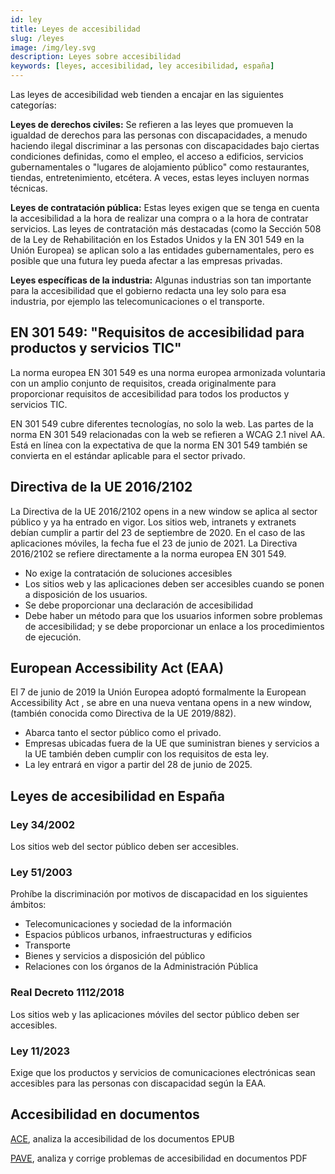 ```yaml
---
id: ley
title: Leyes de accesibilidad
slug: /leyes
image: /img/ley.svg
description: Leyes sobre accesibilidad
keywords: [leyes, accesibilidad, ley accesibilidad, españa]
---
```



Las leyes de accesibilidad web tienden a encajar en las siguientes categorías:

**Leyes de derechos civiles:** Se refieren a las leyes que promueven la igualdad de derechos para las personas con discapacidades, a menudo haciendo ilegal discriminar a las personas con discapacidades bajo ciertas condiciones definidas, como el empleo, el acceso a edificios, servicios gubernamentales o "lugares de alojamiento público" como restaurantes, tiendas, entretenimiento, etcétera. A veces, estas leyes incluyen normas técnicas.

**Leyes de contratación pública:** Estas leyes exigen que se tenga en cuenta la accesibilidad a la hora de realizar una compra o a la hora de contratar servicios. Las leyes de contratación más destacadas (como la Sección 508 de la Ley de Rehabilitación en los Estados Unidos y la EN 301 549 en la Unión Europea) se aplican solo a las entidades gubernamentales, pero es posible que una futura ley pueda afectar a las empresas privadas.

**Leyes específicas de la industria:** Algunas industrias son tan importante para la accesibilidad que el gobierno redacta una ley solo para esa industria, por ejemplo las telecomunicaciones o el transporte.


## EN 301 549: "Requisitos de accesibilidad para productos y servicios TIC"

La norma europea EN 301 549 es una norma europea armonizada voluntaria con un amplio conjunto de requisitos, creada originalmente para proporcionar requisitos de accesibilidad para todos los productos y servicios TIC. 

EN 301 549 cubre diferentes tecnologías, no solo la web. Las partes de la norma EN 301 549 relacionadas con la web se refieren a WCAG 2.1 nivel AA. Está en línea con la expectativa de que la norma EN 301 549 también se convierta en el estándar aplicable para el sector privado.


## Directiva de la UE 2016/2102

La Directiva de la UE 2016/2102 opens in a new window se aplica al sector público y ya ha entrado en vigor. Los sitios web, intranets y extranets debían cumplir a partir del 23 de septiembre de 2020. En el caso de las aplicaciones móviles, la fecha fue el 23 de junio de 2021. La Directiva 2016/2102 se refiere directamente a la norma europea EN 301 549.


- No exige la contratación de soluciones accesibles 
- Los sitios web y las aplicaciones deben ser accesibles cuando se ponen a disposición de los usuarios.
- Se debe proporcionar una declaración de accesibilidad
- Debe haber un método para que los usuarios informen sobre problemas de accesibilidad; y se debe proporcionar un enlace a los procedimientos de ejecución.

## European Accessibility Act (EAA)

El 7 de junio de 2019 la Unión Europea adoptó formalmente la European Accessibility Act , se abre en una nueva ventana opens in a new window, (también conocida como Directiva de la UE 2019/882).

- Abarca tanto el sector público como el privado.
- Empresas ubicadas fuera de la UE que suministran bienes y servicios a la UE también deben cumplir con los requisitos de esta ley.
- La ley entrará en vigor a partir del 28 de junio de 2025.

## Leyes de accesibilidad en España 

### Ley 34/2002

Los sitios web del sector público deben ser accesibles.

### Ley 51/2003

Prohíbe la discriminación por motivos de discapacidad en los siguientes ámbitos:

- Telecomunicaciones y sociedad de la información
- Espacios públicos urbanos, infraestructuras y edificios
- Transporte
- Bienes y servicios a disposición del público
- Relaciones con los órganos de la Administración Pública

### Real Decreto 1112/2018

Los sitios web y las aplicaciones móviles del sector público deben ser accesibles.

### Ley 11/2023

Exige que los productos y servicios de comunicaciones electrónicas sean accesibles para las personas con discapacidad según la EAA.


## Accesibilidad en documentos

[ACE](https://daisy.github.io/ace/), analiza la accesibilidad de los documentos EPUB

[PAVE](https://pave-pdf.org/), analiza y corrige problemas de accesibilidad en documentos PDF
